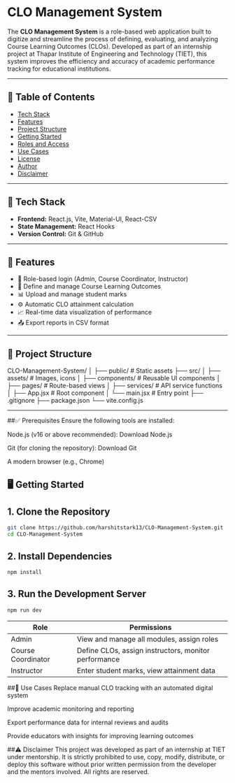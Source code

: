 # CLO Management System

The **CLO Management System** is a role-based web application built to digitize and streamline the process of defining, evaluating, and analyzing Course Learning Outcomes (CLOs). Developed as part of an internship project at Thapar Institute of Engineering and Technology (TIET), this system improves the efficiency and accuracy of academic performance tracking for educational institutions.

---

## 📌 Table of Contents

- [Tech Stack](#-tech-stack)
- [Features](#-features)
- [Project Structure](#-project-structure)
- [Getting Started](#-getting-started)
- [Roles and Access](#-roles-and-access)
- [Use Cases](#-use-cases)
- [License](#-license)
- [Author](#-author)
- [Disclaimer](#-disclaimer)

---

## 🔧 Tech Stack

- **Frontend:** React.js, Vite, Material-UI, React-CSV
- **State Management:** React Hooks
- **Version Control:** Git & GitHub

---

## 🚀 Features

- 🔐 Role-based login (Admin, Course Coordinator, Instructor)
- 📄 Define and manage Course Learning Outcomes
- 📊 Upload and manage student marks
- ⚙️ Automatic CLO attainment calculation
- 📈 Real-time data visualization of performance
- 📤 Export reports in CSV format

---

## 📁 Project Structure

CLO-Management-System/
│
├── public/ # Static assets
├── src/
│ ├── assets/ # Images, icons
│ ├── components/ # Reusable UI components
│ ├── pages/ # Route-based views
│ ├── services/ # API service functions
│ ├── App.jsx # Root component
│ └── main.jsx # Entry point
├── .gitignore
├── package.json
└── vite.config.js


---

##✅ Prerequisites
Ensure the following tools are installed:

Node.js (v16 or above recommended): Download Node.js

Git (for cloning the repository): Download Git

A modern browser (e.g., Chrome)

## 🖥️ Getting Started

## 1. Clone the Repository

```bash
git clone https://github.com/harshitstark13/CLO-Management-System.git
cd CLO-Management-System
```

## 2. Install Dependencies
```bash
npm install
```
## 3. Run the Development Server
```bash
npm run dev
```

| Role               | Permissions                                          |
| ------------------ | ---------------------------------------------------- |
| Admin              | View and manage all modules, assign roles            |
| Course Coordinator | Define CLOs, assign instructors, monitor performance |
| Instructor         | Enter student marks, view attainment data            |


##📌 Use Cases
Replace manual CLO tracking with an automated digital system

Improve academic monitoring and reporting

Export performance data for internal reviews and audits

Provide educators with insights for improving learning outcomes


##⚠️ Disclaimer
This project was developed as part of an internship at TIET under mentorship.
It is strictly prohibited to use, copy, modify, distribute, or deploy this software without prior written permission from the developer and the mentors involved.
All rights are reserved.
